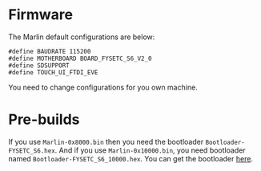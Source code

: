 # Firmware

The Marlin default configurations are below:

```
#define BAUDRATE 115200
#define MOTHERBOARD BOARD_FYSETC_S6_V2_0
#define SDSUPPORT
#define TOUCH_UI_FTDI_EVE
```

You need to change configurations for you own machine. 

# Pre-builds

If you use `Marlin-0x8000.bin` then you need the bootloader `Bootloader-FYSETC_S6.hex`. And if you use `Marlin-0x10000.bin`, you need bootloader named `Bootloader-FYSETC_S6_10000.hex`. You can get the bootloader [here](https://github.com/FYSETC/FYSETC-S6/tree/main/bootloader).

